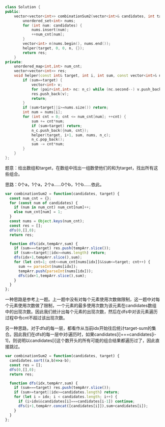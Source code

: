 ```cpp
class Solution {
public:
    vector<vector<int>> combinationSum2(vector<int>& candidates, int target) {
        unordered_set<int> nums;
        for (int num: candidates) {
            nums.insert(num);
            ++num_cnt[num];
        }
        vector<int> n(nums.begin(), nums.end());
        helper(target, 0, 0, n, {});
        return res;
    }
private:
    unordered_map<int,int> num_cnt;
    vector<vector<int>> res;
    void helper(const int& target, int i, int sum, const vector<int>& nums, vector<pair<int,int>> n_c) {
        if (sum==target) {
            vector<int> v;
            for (pair<int,int> nc: n_c) while (nc.second--) v.push_back(nc.first);
            res.push_back(v);
            return;
        }
        if (sum>target||i>=nums.size()) return;
        int num = nums[i];
        for (int cnt = 0; cnt <= num_cnt[num]; ++cnt) {
            sum += cnt*num;
            if (sum>target) return;
            n_c.push_back({num, cnt});
            helper(target, i+1, sum, nums, n_c);
            n_c.pop_back();
            sum -= cnt*num;
        }
    }
};
```

题意：给出数组和target，在数组中找出一组数使他们的和为target，找出所有这些组合。

思路：0个a，1个a，2个a......0个b，1个b......依此。

```js
var combinationSum2 = function(candidates, target) {
  const num_cnt = {};
  for (const num of candidates) {
    if (num in num_cnt) num_cnt[num]++;
    else num_cnt[num] = 1;
  }
  const nums = Object.keys(num_cnt);
  const res = [];
  dfs(0,[],0);
  return res;

  function dfs(idx,tempArr,sum) {
    if (sum===target) res.push(tempArr.slice());
    if (sum>=target||idx>=nums.length) return;
    dfs(idx+1,tempArr.slice(),sum);
    for (let cnt=1; cnt<=num_cnt[nums[idx]]&&sum<=target; cnt++) {
      sum += parseInt(nums[idx]);
      tempArr.push(parseInt(nums[idx]));
      dfs(idx+1,tempArr.slice(),sum);
    }
  }
};
```

一种思路是参考上一题。上一题中没有对每个元素使用次数做限制，这一题中对每个元素使用次数做了限制，一个元素的最多使用次数为该元素在candidates数组中的出现次数。因此我们统计出每个元素的出现次数，然后在dfs中对该元素遍历过程中令cnt不超过该出现次数。

另一种思路，对于dfs的每一层，都看作从当前idx开始往后统计target-sum的集合。因此我们在dfs的每一层中对i遍历时，如果candidates[i]===candidates[i-1]，则说明以candidates[i]这个数开头的所有可能的组合结果都遍历过了，因此直接跳过。

```js
var combinationSum2 = function(candidates, target) {
  candidates.sort((a,b)=>a-b);
  const res = [];
  dfs(0,[],0);
  return res;

  function dfs(idx,tempArr,sum) {
    if (sum===target) res.push(tempArr.slice());
    if (sum>=target||idx>=candidates.length) return;
    for (let i = idx; i < candidates.length; i++) {
      if (i>idx&&candidates[i]===candidates[i-1]) continue;
      dfs(i+1,tempArr.concat([candidates[i]]),sum+candidates[i]);
    }
  }
};
```


